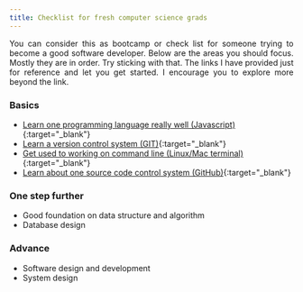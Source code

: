 ```yaml
---
title: Checklist for fresh computer science grads
---
```

<div style="text-align: justify">
You can consider this as bootcamp or check list for someone trying to become a good software developer. Below are the areas you should focus. Mostly they are in order. Try sticking with that.  
The links I have provided just for reference and let you get started.  
I encourage you to explore more beyond the link.
</div>

### Basics

* [Learn one programming language really well (Javascript)](https://developer.mozilla.org/bm/docs/Web/JavaScript){:target="_blank"}
* [Learn a version control system (GIT)](http://rogerdudler.github.io/git-guide/){:target="_blank"}
* [Get used to working on command line (Linux/Mac terminal)](https://www.davidbaumgold.com/tutorials/command-line/){:target="_blank"}
* [Learn about one source code control system (GitHub)](https://guides.github.com/activities/hello-world/){:target="_blank"}

### One step further

* Good foundation on data structure and algorithm
* Database design

### Advance

* Software design and development
* System design